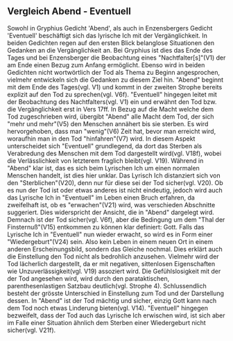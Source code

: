 ## Vergleich Abend - Eventuell

Sowohl in Gryphius Gedicht 'Abend', als auch in Enzensbergers Gedicht 'Eventuell' beschäftigt sich das lyrische Ich mit der Vergänglichkeit. 
In beiden Gedichten regen auf den ersten Blick belanglose Situationen den Gedanken an die Vergänglichkeit an. Bei Gryphius ist dies das Ende des Tages und bei Enzensberger die Beobachtung eines "Nachtfalter[s]"(V1) der am Ende einen Bezug zum Anfang ermöglicht.
Ebenso wird in beiden Gedichten nicht wortwörtlich der Tod als Thema zu Beginn angesprochen, vielmehr entwickeln sich die Gedanken zu diesem Ziel hin. "Abend" beginnt mit dem Ende des Tages(vgl. V1) und kommt in der zweiten Strophe bereits explizit auf den Tod zu sprechen(vgl. V6f). "Eventuell" hingegen leitet mit der Beobachtung des Nachtfalters(vgl. V1) ein und erwähnt den Tod bzw. die Vergänglichkeit erst in Vers 17ff.
In Bezug auf die Macht welche dem Tod zugeschrieben wird, übergibt "Abend" alle Macht dem Tod, der sich "mehr und mehr"(V5) den Menschen annähert bis sie sterben. Es wird hervorgehoben, dass man "wenig"(V6) Zeit hat, bevor man erreicht wird, woraufhin man in den Tod "hinfahren"(V7) wird. 
In diesem Aspekt unterscheidet sich "Eventuell" grundlegend, da dort das Sterben als Verabredung des Menschen mit dem Tod dargestellt wird(vgl. V18f), wobei die Verlässlichkeit von letzterem fraglich bleibt(vgl. V19). Während in "Abend" klar ist, das es sich beim Lyrischen Ich um einen normalen Menschen handelt, ist dies hier unklar. Das Lyrisch Ich distanziert sich von den "Sterblichen"(V20), denn nur für diese sei der Tod sicher(vgl. V20).
Ob es nun der Tod ist oder etwas anderes ist nicht eindeutig, jedoch wird auch das Lyrische Ich in "Eventuell" im Leben einen Bruch erfahren, da zweifelhaft ist, ob es "erwachen"(V21) wird, was verschieden Abschnitte suggeriert. Dies widerspricht der Ansicht, die in "Abend" dargelegt wird.
Demnach ist der Tod sicher(vgl. V6f), aber die Bedingung um dem "Thal der Finsternuß"(V15) entkommen zu können klar definiert: Gott.
Falls das Lyrische Ich in "Eventuell" nun wieder erwacht, so wird es in Form einer "Wiedergeburt"(V24) sein. Also kein Leben in einem neuen Ort in einem anderen Erscheinungsbild, sondern das Gleiche nochmal. Dies erklärt auch die Einstellung den Tod nicht als bedrohlich anzusehen. Vielmehr wird der Tod lächerlich dargestellt, da er mit negativen, sittenlosen Eigenschaften wie Unzuverlässigkeit(vgl. V19) assoziert wird. Die Gefühlslosigkeit mit der der Tod angesehen wird, wird durch den parataktischen, parenthesenlastigen Satzbau deutlich(vgl. Strophe 4).
Schlussendlich besteht der grösste Unterschied in Einstellung zum Tod und der Darstellung dessen. In "Abend" ist der Tod mächtig und sicher, einzig Gott kann nach dem Tod noch etwas Linderung bieten(vgl. V14). "Eventuell" hingegen bezweifelt, dass der Tod auch das Lyrische Ich erwischen wird, ist sich aber im Falle einer Situation ähnlich dem Sterben einer Wiedergeburt nicht sicher(vgl. V21f).
